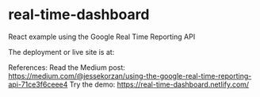 # real-time-dashboard
React example using the Google Real Time Reporting API

The deployment or live site is at:






References:
Read the Medium post: https://medium.com/@jessekorzan/using-the-google-real-time-reporting-api-71ce3f6ceee4
Try the demo: https://real-time-dashboard.netlify.com/


